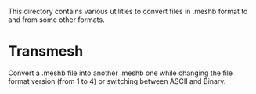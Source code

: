 This directory contains various utilities to convert files in .meshb format to and from some other formats.

# Transmesh

Convert a .meshb file into another .meshb one while changing the file format version (from 1 to 4) or switching between ASCII and Binary.
